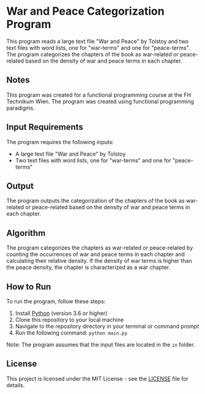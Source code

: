 # War and Peace Categorization Program

This program reads a large text file "War and Peace" by Tolstoy and two text files with word lists, one for "war-terms" and one for "peace-terms". The program categorizes the chapters of the book as war-related or peace-related based on the density of war and peace terms in each chapter.

## Notes

This program was created for a functional programming course at the FH Technikum Wien. The program was created using functional programming paradigms.

## Input Requirements

The program requires the following inputs:

- A large text file "War and Peace" by Tolstoy
- Two text files with word lists, one for "war-terms" and one for "peace-terms"

## Output

The program outputs the categorization of the chapters of the book as war-related or peace-related based on the density of war and peace terms in each chapter.

## Algorithm

The program categorizes the chapters as war-related or peace-related by counting the occurrences of war and peace terms in each chapter and calculating their relative density. If the density of war terms is higher than the peace density, the chapter is characterized as a war chapter.

## How to Run

To run the program, follow these steps:

1. Install [Python](https://www.python.org/downloads/) (version 3.6 or higher)
2. Clone this repository to your local machine
3. Navigate to the repository directory in your terminal or command prompt
4. Run the following command: `python main.py`

Note: The program assumes that the input files are located in the `in` folder.

## License

This project is licensed under the MIT License - see the [LICENSE](LICENSE) file for details.



